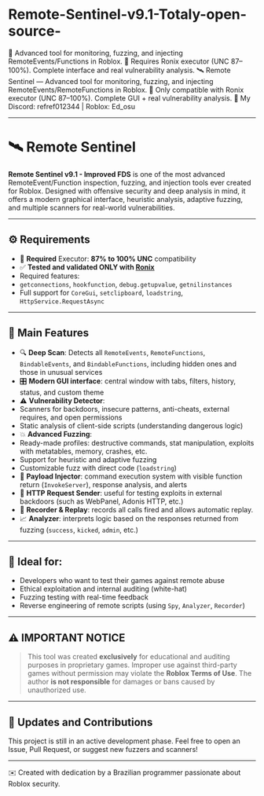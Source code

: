 # Remote-Sentinel-v9.1-Totaly-open-source-
🚨 Advanced tool for monitoring, fuzzing, and injecting RemoteEvents/Functions in Roblox.
🧠 Requires Ronix executor (UNC 87–100%). Complete interface and real vulnerability analysis.
🛰️ Remote Sentinel — Advanced tool for monitoring, fuzzing, and injecting RemoteEvents/RemoteFunctions in Roblox.
🧠 Only compatible with Ronix executor (UNC 87–100%). Complete GUI + real vulnerability analysis.
📩 My Discord: refref012344 | Roblox: Ed_osu


-----------------------------------------------------------------------------------------------------------------------------

# 🛰️ Remote Sentinel

**Remote Sentinel v9.1 - Improved FDS** is one of the most advanced RemoteEvent/Function inspection, fuzzing, and injection tools ever created for Roblox. Designed with offensive security and deep analysis in mind, it offers a modern graphical interface, heuristic analysis, adaptive fuzzing, and multiple scanners for real-world vulnerabilities.

---

## ⚙️ Requirements

- 🔧 **Required** Executor: **87% to 100% UNC** compatibility
- ✅ **Tested and validated ONLY with [Ronix](https://wearedevs.net/d/Ronix)**
- Required features:
- `getconnections`, `hookfunction`, `debug.getupvalue`, `getnilinstances`
- Full support for `CoreGui`, `setclipboard`, `loadstring`, `HttpService.RequestAsync`

---

## 🧠 Main Features

- 🔍 **Deep Scan**: Detects all `RemoteEvents`, `RemoteFunctions`, `BindableEvents`, and `BindableFunctions`, including hidden ones and those in unusual services
- 🎛️ **Modern GUI interface**: central window with tabs, filters, history, status, and custom theme
- ⚠️ **Vulnerability Detector**:
- Scanners for backdoors, insecure patterns, anti-cheats, external requires, and open permissions
- Static analysis of client-side scripts (understanding dangerous logic)
- 💥 **Advanced Fuzzing**:
- Ready-made profiles: destructive commands, stat manipulation, exploits with metatables, memory, crashes, etc.
- Support for heuristic and adaptive fuzzing
- Customizable fuzz with direct code (`loadstring`)
- 🧪 **Payload Injector**: command execution system with visible function return (`InvokeServer`), response analysis, and alerts
- 📡 **HTTP Request Sender**: useful for testing exploits in external backdoors (such as WebPanel, Adonis HTTP, etc.)
- 🧾 **Recorder & Replay**: records all calls fired and allows automatic replay.
- 📈 **Analyzer**: interprets logic based on the responses returned from fuzzing (`success`, `kicked`, `admin`, etc.)

---

## 🧪 Ideal for:

- Developers who want to test their games against remote abuse
- Ethical exploitation and internal auditing (white-hat)
- Fuzzing testing with real-time feedback
- Reverse engineering of remote scripts (using `Spy`, `Analyzer`, `Recorder`)

---

## ⚠️ IMPORTANT NOTICE

> This tool was created **exclusively** for educational and auditing purposes in proprietary games.
> Improper use against third-party games without permission may violate the **Roblox Terms of Use**.
> The author **is not responsible** for damages or bans caused by unauthorized use.

---

## 📂 Updates and Contributions

This project is still in an active development phase.
Feel free to open an Issue, Pull Request, or suggest new fuzzers and scanners!

---

✉️ Created with dedication by a Brazilian programmer passionate about Roblox security.


